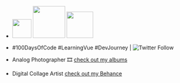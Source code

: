 
- <tr data-v-79050fac=""><td data-v-79050fac=""><img data-v-79050fac="" src="https://ted2xmen.netlify.app/assets/img/vuejs.svg" alt="" width="50"></td> <td data-v-79050fac=""><img data-v-79050fac="" src="https://ted2xmen.netlify.app/assets/img/nodejs.svg" alt="" width="85"></td> <td data-v-79050fac=""><img data-v-79050fac="" src="https://ted2xmen.netlify.app/assets/img/mongodb.svg" alt="" width="70"></td>  </tr>





- #100DaysOfCode #LearningVue #DevJourney | ![Twitter Follow](https://img.shields.io/twitter/follow/ted2xmen?style=social)
- Analog Photographer 🎞️ [check out my albums](https://www.lomography.com/homes/lunaparkbuyucusu/albums)
- Digital Collage Artist [check out my Behance](https://www.behance.net/Ted2xmen)

